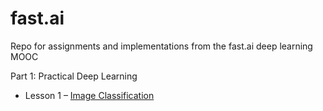 # fast.ai
Repo for assignments and implementations from the fast.ai deep learning MOOC

Part 1: Practical Deep Learning
* Lesson 1 – <a href = "https://course.fast.ai/videos/?lesson=1"> Image Classification 
